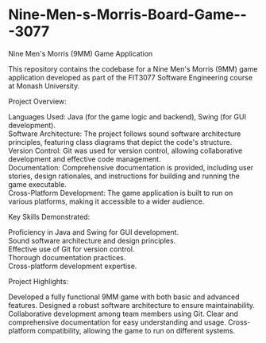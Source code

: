 # Nine-Men-s-Morris-Board-Game---3077


Nine Men's Morris (9MM) Game Application

This repository contains the codebase for a Nine Men's Morris (9MM) game application developed as part of the FIT3077 Software Engineering course at Monash University.

Project Overview:

Languages Used: Java (for the game logic and backend), Swing (for GUI development).\
Software Architecture: The project follows sound software architecture principles, featuring class diagrams that depict the code's structure.\
Version Control: Git was used for version control, allowing collaborative development and effective code management.\
Documentation: Comprehensive documentation is provided, including user stories, design rationales, and instructions for building and running the game executable.\
Cross-Platform Development: The game application is built to run on various platforms, making it accessible to a wider audience.


Key Skills Demonstrated:

Proficiency in Java and Swing for GUI development.\
Sound software architecture and design principles.\
Effective use of Git for version control.\
Thorough documentation practices.\
Cross-platform development expertise.


Project Highlights:

Developed a fully functional 9MM game with both basic and advanced features.
Designed a robust software architecture to ensure maintainability.
Collaborative development among team members using Git.
Clear and comprehensive documentation for easy understanding and usage.
Cross-platform compatibility, allowing the game to run on different systems.

